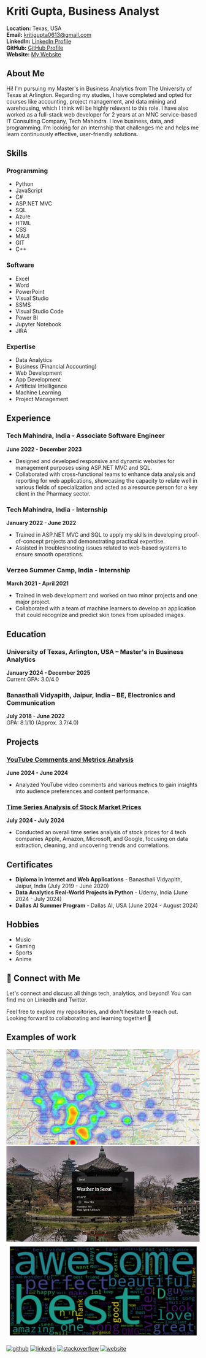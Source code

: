 # Kriti Gupta, Business Analyst

**Location:** Texas, USA  
**Email:** [kritigupta0613@gmail.com](mailto:kritigupta0613@gmail.com)  
**LinkedIn:** [LinkedIn Profile](https://www.linkedin.com/in/kriti-gupta-743599199/)  
**GitHub:** [GitHub Profile](https://github.com/kriti613)  
**Website:** [My Website](https://kriti613-portfolio.web.app/)

## About Me
Hi! I’m pursuing my Master's in Business Analytics from The University of Texas at Arlington. Regarding my studies, I have completed and opted for courses like accounting, project management, and data mining and warehousing, which I think will be highly relevant to this role. I have also worked as a full-stack web developer for 2 years at an MNC service-based IT Consulting Company, Tech Mahindra. I love business, data, and programming. I’m looking for an internship that challenges me and helps me learn continuously effective, user-friendly solutions.

## Skills
### Programming
- Python
- JavaScript
- C#
- ASP.NET MVC
- SQL
- Azure
- HTML
- CSS
- MAUI
- GIT
- C++

### Software
- Excel
- Word
- PowerPoint
- Visual Studio
- SSMS
- Visual Studio Code
- Power BI
- Jupyter Notebook
- JIRA

### Expertise
- Data Analytics
- Business (Financial Accounting)
- Web Development
- App Development
- Artificial Intelligence
- Machine Learning
- Project Management

## Experience

### Tech Mahindra, India - Associate Software Engineer
**June 2022 - December 2023**
- Designed and developed responsive and dynamic websites for management purposes using ASP.NET MVC and SQL.
- Collaborated with cross-functional teams to enhance data analysis and reporting for web applications, showcasing the capacity to relate well in various fields of specialization and acted as a resource person for a key client in the Pharmacy sector.

### Tech Mahindra, India - Internship
**January 2022 - June 2022**
- Trained in ASP.NET MVC and SQL to apply my skills in developing proof-of-concept projects and demonstrating practical expertise.
- Assisted in troubleshooting issues related to web-based systems to ensure smooth operations.

### Verzeo Summer Camp, India - Internship
**March 2021 - April 2021**
- Trained in web development and worked on two minor projects and one major project.
- Collaborated with a team of machine learners to develop an application that could recognize and predict skin tones from uploaded images.

## Education

### University of Texas, Arlington, USA – Master's in Business Analytics
**January 2024 - December 2025**  
Current GPA: 3.0/4.0

### Banasthali Vidyapith, Jaipur, India – BE, Electronics and Communication
**July 2018 - June 2022**  
GPA: 8.1/10 (Approx. 3.7/4.0)

## Projects

### [YouTube Comments and Metrics Analysis](https://github.com/kriti613/YouTube-Analysis)
**June 2024 - June 2024**
- Analyzed YouTube video comments and various metrics to gain insights into audience preferences and content performance.

### [Time Series Analysis of Stock Market Prices](https://github.com/kriti613/Stock-Price-Analysis)
**July 2024 - July 2024**
- Conducted an overall time series analysis of stock prices for 4 tech companies Apple, Amazon, Microsoft, and Google, focusing on data extraction, cleaning, and uncovering trends and correlations.


## Certificates
- **Diploma in Internet and Web Applications** - Banasthali Vidyapith, Jaipur, India (July 2019 - June 2020)
- **Data Analytics Real-World Projects in Python** - Udemy, India (June 2024 - July 2024)
- **Dallas AI Summer Program** - Dallas AI, USA (June 2024 - August 2024)

## Hobbies
- Music
- Gaming
- Sports
- Anime

## 🤝 Connect with Me
Let's connect and discuss all things tech, analytics, and beyond! You can find me on LinkedIn and Twitter.

Feel free to explore my repositories, and don't hesitate to reach out. Looking forward to collaborating and learning together! 🌟



## Examples of work
<img src="https://github.com/kriti613/kriti613/blob/main/geospatial.png" height=250px width=100%>     
<img src="https://github.com/kriti613/kriti613/blob/main/weatherapp.jpg" height=250px width=100%>     
<img src="https://github.com/kriti613/kriti613/blob/main/youtubeoutput.png" height=250px width=100%>



[<img src='https://cdn.jsdelivr.net/npm/simple-icons@3.0.1/icons/github.svg' alt='github' height='40'>](https://github.com/kriti613)  [<img src='https://cdn.jsdelivr.net/npm/simple-icons@3.0.1/icons/linkedin.svg' alt='linkedin' height='40'>](https://www.linkedin.com/in/kriti-gupta-743599199//)  [<img src='https://cdn.jsdelivr.net/npm/simple-icons@3.0.1/icons/stackoverflow.svg' alt='stackoverflow' height='40'>](https://stackoverflow.com/users/https://stackoverflow.com/users/18286941/kriti-gupta?tab=profile)  [<img src='https://cdn.jsdelivr.net/npm/simple-icons@3.0.1/icons/icloud.svg' alt='website' height='40'>](https://kriti613-portfolio.web.app/)  
